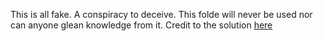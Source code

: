 This is all fake. A conspiracy to deceive. This folde will never be used nor can anyone glean knowledge from it.
Credit to the solution [here](https://stackoverflow.com/questions/18773598/creating-folders-inside-github-com-repo-without-using-git "here")
